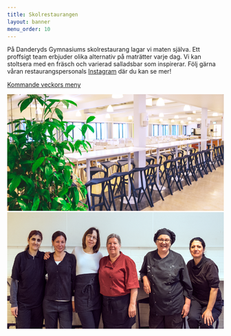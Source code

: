 ```yaml
---
title: Skolrestaurangen
layout: banner
menu_order: 10
---
```


På Danderyds Gymnasiums skolrestaurang lagar vi maten själva. Ett proffsigt team erbjuder olika alternativ på maträtter varje dag. 
Vi kan stoltsera med en fräsch och varierad salladsbar som inspirerar. 
Följ gärna våran restaurangspersonals <a href="https://www.instagram.com/dagyskolrestaurang/">Instagram</a> där du kan se mer!

[Kommande veckors meny](/assets/v20.pdf)

<img src="/assets/matsal.png" alt="gang" width="542" height="271">

<img src="/assets/gang.png" alt="gang" width="542" height="271">
